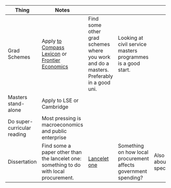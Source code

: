 
| Thing                       | Notes                                                                                                                                                                                     |                                                                                                     |                                                                 |                                       |
| --------------------------- | ----------------------------------------------------------------------------------------------------------------------------------------------------------------------------------------- | --------------------------------------------------------------------------------------------------- | --------------------------------------------------------------- | ------------------------------------- |
| Grad Schemes                | Apply [to Compass Lexicon](https://jobs.lever.co/compasslexecon/5792566a-fba2-4278-944c-704145367270) or [Frontier Economics](https://www.frontier-economics.com/uk/en/careers/analysts/) | Find some other grad schemes where you work and do a masters. Preferably in a good uni.             | Looking at civil service masters programmes is a good start.    |                                       |
| Masters stand-alone         | Apply to LSE or Cambridge                                                                                                                                                                 |                                                                                                     |                                                                 |                                       |
| Do super-curricular reading | Most pressing is macroeconomics and public enterprise                                                                                                                                     |                                                                                                     |                                                                 |                                       |
| Dissertation                | Find some a paper other than the lancelet one: something to do with local procurement.                                                                                                    | [Lancelet one](https://www.thelancet.com/journals/lanpub/article/PIIS2468-2667(23)00059-2/fulltext) | Something on how local procurement affects government spending? | Also think about model specification. |
